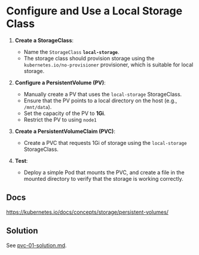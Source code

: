 # Configure and Use a Local Storage Class

1. **Create a StorageClass**:
    - Name the `StorageClass` **`local-storage`**.
    - The storage class should provision storage using the `kubernetes.io/no-provisioner` provisioner, which is suitable for local storage.

2. **Configure a PersistentVolume (PV)**:
    - Manually create a PV that uses the `local-storage` StorageClass.
    - Ensure that the PV points to a local directory on the host (e.g., `/mnt/data`).
    - Set the capacity of the PV to **1Gi**.
    - Restrict the PV to using `node1`

3. **Create a PersistentVolumeClaim (PVC)**:
    - Create a PVC that requests 1Gi of storage using the `local-storage` StorageClass.

4. **Test**:
    - Deploy a simple Pod that mounts the PVC, and create a file in the mounted directory to verify that the storage is working correctly.

## Docs

https://kubernetes.io/docs/concepts/storage/persistent-volumes/

## Solution

See [pvc-01-solution.md](./pvc-01-solution.md).
